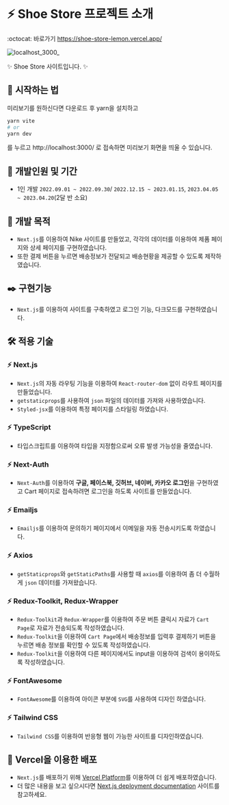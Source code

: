 # :zap: Shoe Store 프로젝트 소개
:octocat: 바로가기 https://shoe-store-lemon.vercel.app/

![localhost_3000_](https://user-images.githubusercontent.com/95972251/193599963-a78bac7c-87c1-46bd-b030-4854e636826d.png)

:sparkles: Shoe Store 사이트입니다. :sparkles:

## :rocket: 시작하는 법
미리보기를 원하신다면 다운로드 후 yarn을 설치하고
```bash
yarn vite
# or
yarn dev
```
를 누르고 http://localhost:3000/ 로 접속하면 미리보기 화면을 띄울 수 있습니다.
## :calendar: 개발인원 및 기간
- 1인 개발 `2022.09.01 ~ 2022.09.30`/ `2022.12.15 ~ 2023.01.15`, `2023.04.05 ~ 2023.04.20`(2달 반 소요)
## :dart: 개발 목적
- `Next.js`를 이용하여 Nike 사이트를 만들었고, 각각의 데이터를 이용하여 제품 페이지와 상세 페이지를 구현하였습니다. 
- 또한 결제 버튼을 누르면 배송정보가 전달되고 배송현황을 제공할 수 있도록 제작하였습니다.
## :black_nib: 구현기능
- `Next.js`를 이용하여 사이트를 구축하였고 로그인 기능, 다크모드를 구현하였습니다.
## :hammer_and_wrench: 적용 기술
### :zap: Next.js
- `Next.js`의 자동 라우팅 기능을 이용하여 `React-router-dom` 없이 라우트 페이지를 만들었습니다.
- `getstaticprops`를 사용하여 `json` 파일의 데이터를 가져와 사용하였습니다.
- `Styled-jsx`를 이용하여 특정 페이지를 스타일링 하였습니다.

### :zap: TypeScript
- 타입스크립트를 이용하여 타입을 지정함으로써 오류 발생 가능성을 줄였습니다.

### :zap: Next-Auth
- `Next-Auth`를 이용하여 <b>구글, 페이스북, 깃허브, 네이버, 카카오 로그인</b>을 구현하였고 Cart 페이지로 접속하려면 로그인을 하도록 사이트를 만들었습니다.

### :zap: Emailjs
- `Emailjs`를 이용하여 문의하기 페이지에서 이메일을 자동 전송시키도록 하였습니다.

### :zap: Axios
- `getStaticprops`와 `getStaticPaths`를 사용할 때 `axios`를 이용하여 좀 더 수월하게 `json` 데이터를 가져왔습니다.

### :zap: Redux-Toolkit, Redux-Wrapper
- `Redux-Toolkit`과 `Redux-Wrapper`를 이용하여 주문 버튼 클릭시 자료가 `Cart Page`로 자료가 전송되도록 작성하였습니다.
- `Redux-Toolkit`을 이용하여 `Cart Page`에서 배송정보를 입력후 결제하기 버튼을 누르면 배송 정보를 확인할 수 있도록 작성하였습니다.
- `Redux-Toolkit`을 이용하여 다른 페이지에서도 input을 이용하여 검색이 용이하도록 작성하였습니다.

### :zap: FontAwesome
- `FontAwesome`를 이용하여 아이콘 부분에 `SVG`를 사용하여 디자인 하였습니다.

### :zap: Tailwind CSS
- `Tailwind CSS`를 이용하여 반응형 웹이 가능한 사이트를 디자인하였습니다.

## :tada: Vercel을 이용한 배포
- `Next.js`를 배포하기 위해 [Vercel Platform](https://vercel.com/new?utm_medium=default-template&filter=next.js&utm_source=create-next-app&utm_campaign=create-next-app-readme)를 이용하여 더 쉽게 배포하였습니다.
- 더 많은 내용을 보고 싶으시다면 [Next.js deployment documentation](https://nextjs.org/docs/deployment) 사이트를 참고하세요.
